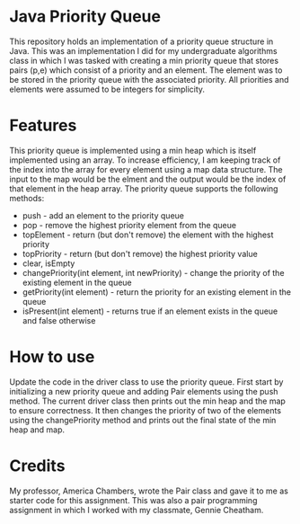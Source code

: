 # Java Priority Queue 
This repository holds an implementation of a priority queue structure in Java. This was an implementation I did for my undergraduate algorithms class in which I was tasked with creating a min priority queue that stores pairs (p,e) which consist of a priority and an element. The element was to be stored in the priority queue with the associated priority. All priorities and elements were assumed to be integers for simplicity. 

# Features 
This priority queue is implemented using a min heap which is itself implemented using an array. To increase efficiency, I am keeping track of the index into the array for every element using a map data structure. The input to the map would be the elment and the output would be the index of that element in the heap array. The priority queue supports the following methods:
- push - add an element to the priority queue
- pop - remove the highest priority element from the queue
- topElement - return (but don't remove) the element with the highest priority
- topPriority - return (but don't remove) the highest priority value
- clear, isEmpty
- changePriority(int element, int newPriority) - change the priority of the existing element in the queue 
- getPriority(int element) - return the priority for an existing element in the queue
- isPresent(int element) - returns true if an element exists in the queue and false otherwise 

# How to use
Update the code in the driver class to use the priority queue. First start by initializing a new priority queue and adding Pair elements using the push method. The current driver class then prints out the min heap and the map to ensure correctness. It then changes the priority of two of the elements using the changePriority method and prints out the final state of the min heap and map.

# Credits
My professor, America Chambers, wrote the Pair class and gave it to me as starter code for this assignment. This was also a pair programming assignment in which I worked with my classmate, Gennie Cheatham. 
